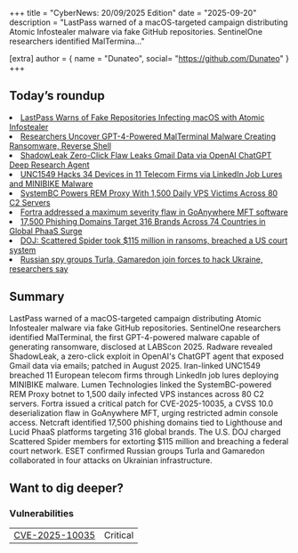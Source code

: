 +++
  title = "CyberNews: 20/09/2025 Edition"
  date = "2025-09-20"
  description = "LastPass warned of a macOS-targeted campaign distributing Atomic Infostealer malware via fake GitHub repositories. SentinelOne researchers identified MalTermina..."

  [extra]
  author = { name = "Dunateo", social= "https://github.com/Dunateo" }
  +++
<html><body>
<h2>Today’s roundup</h2>
<li><a href='https://thehackernews.com/2025/09/lastpass-warns-of-fake-repositories.html'>LastPass Warns of Fake Repositories Infecting macOS with Atomic Infostealer</a></li>
<li><a href='https://thehackernews.com/2025/09/researchers-uncover-gpt-4-powered.html'>Researchers Uncover GPT-4-Powered MalTerminal Malware Creating Ransomware, Reverse Shell</a></li>
<li><a href='https://thehackernews.com/2025/09/shadowleak-zero-click-flaw-leaks-gmail.html'>ShadowLeak Zero-Click Flaw Leaks Gmail Data via OpenAI ChatGPT Deep Research Agent</a></li>
<li><a href='https://thehackernews.com/2025/09/unc1549-hacks-34-devices-in-11-telecom.html'>UNC1549 Hacks 34 Devices in 11 Telecom Firms via LinkedIn Job Lures and MINIBIKE Malware</a></li>
<li><a href='https://thehackernews.com/2025/09/systembc-powers-rem-proxy-with-1500.html'>SystemBC Powers REM Proxy With 1,500 Daily VPS Victims Across 80 C2 Servers</a></li>
<li><a href='https://securityaffairs.com/182351/security/fortra-addressed-a-maximum-severity-flaw-in-goanywhere-mft-software.html'>Fortra addressed a maximum severity flaw in GoAnywhere MFT software</a></li>
<li><a href='https://thehackernews.com/2025/09/17500-phishing-domains-target-316.html'>17,500 Phishing Domains Target 316 Brands Across 74 Countries in Global PhaaS Surge</a></li>
<li><a href='https://therecord.media/scattered-spider-unsealed-charges-115million-extortion-breached-courts-system'>DOJ: Scattered Spider took $115 million in ransoms, breached a US court system</a></li>
<li><a href='https://therecord.media/russian-spy-groups-turla-gamaredon-target-ukraine'>Russian spy groups Turla, Gamaredon join forces to hack Ukraine, researchers say</a></li>
<h2>Summary</h2>
<p>LastPass warned of a macOS-targeted campaign distributing Atomic Infostealer malware via fake GitHub repositories. SentinelOne researchers identified MalTerminal, the first GPT-4-powered malware capable of generating ransomware, disclosed at LABScon 2025. Radware revealed ShadowLeak, a zero-click exploit in OpenAI's ChatGPT agent that exposed Gmail data via emails; patched in August 2025. Iran-linked UNC1549 breached 11 European telecom firms through LinkedIn job lures deploying MINIBIKE malware. Lumen Technologies linked the SystemBC-powered REM Proxy botnet to 1,500 daily infected VPS instances across 80 C2 servers. Fortra issued a critical patch for CVE-2025-10035, a CVSS 10.0 deserialization flaw in GoAnywhere MFT, urging restricted admin console access. Netcraft identified 17,500 phishing domains tied to Lighthouse and Lucid PhaaS platforms targeting 316 global brands. The U.S. DOJ charged Scattered Spider members for extorting $115 million and breaching a federal court network. ESET confirmed Russian groups Turla and Gamaredon collaborated in four attacks on Ukrainian infrastructure.</p>
<h2>Want to dig deeper?</h2>
<h3>Vulnerabilities</h3>
<table><tbody><tr> <td><a href='https://vulnerability.circl.lu/vuln/CVE-2025-10035'>CVE-2025-10035</a></td>  <td data-severity='Critical'>Critical</td> </tr>
</tbody></table></body></html>
